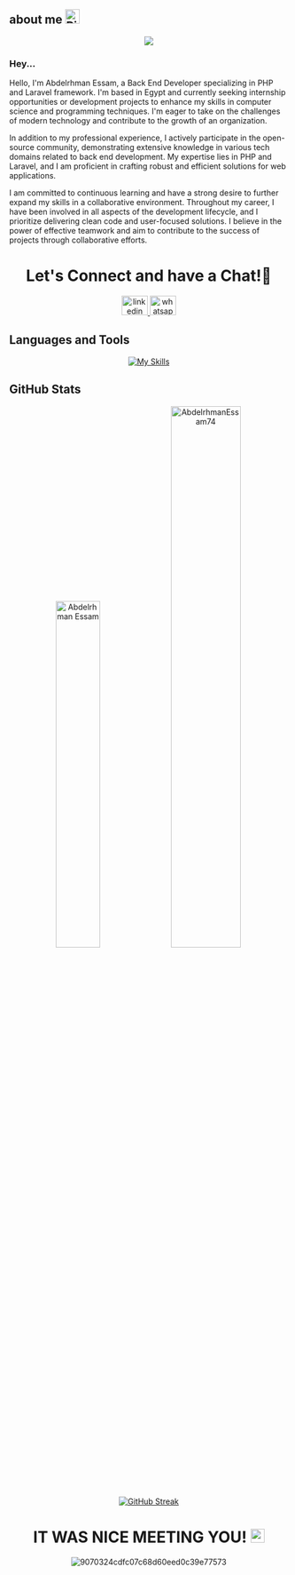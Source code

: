 
##  about me <img src="https://raw.githubusercontent.com/Tarikul-Islam-Anik/Animated-Fluent-Emojis/master/Emojis/Smilies/Right%20Anger%20Bubble.png" alt="Right Anger Bubble" width="26" height="26" />


<div align="center">
  <img src="https://user-images.githubusercontent.com/74038190/212746035-d5c61762-973c-44c0-aec7-887f3b7690e3.gif" />
</div>

### Hey...

<p>
Hello, I'm Abdelrhman Essam, a Back End Developer specializing in PHP and Laravel framework. I'm based in Egypt and currently seeking internship opportunities or development projects to enhance my skills in computer science and programming techniques. I'm eager to take on the challenges of modern technology and contribute to the growth of an organization.

In addition to my professional experience, I actively participate in the open-source community, demonstrating extensive knowledge in various tech domains related to back end development. My expertise lies in PHP and Laravel, and I am proficient in crafting robust and efficient solutions for web applications.

I am committed to continuous learning and have a strong desire to further expand my skills in a collaborative environment. Throughout my career, I have been involved in all aspects of the development lifecycle, and I prioritize delivering clean code and user-focused solutions. I believe in the power of effective teamwork and aim to contribute to the success of projects through collaborative efforts.

</p>

<h1 align="center">
  Let's Connect and have a Chat!💬
</h1>

<p align="center">
<div align="center">
  <a href="https://www.linkedin.com/in/abdelrhmanessam74/" target="_blank">
    <img src="https://raw.githubusercontent.com/maurodesouza/profile-readme-generator/master/src/assets/icons/social/linkedin/default.svg" width="47" height="35" alt="linkedin logo"  />
  </a>
  <a href="https://wa.me/+201028492181" target="_blank">
    <img src="https://raw.githubusercontent.com/maurodesouza/profile-readme-generator/master/src/assets/icons/social/whatsapp/default.svg" width="47" height="35" alt="whatsapp logo"  />
  </a>
</div>
</p>

##  Languages and Tools

<div align="center">

[![My Skills](https://skillicons.dev/icons?i=php,laravel,js,html,css,cpp,py,bootstrap,firebase,git,github,react,vscode,photoshop,illustrator)](https://skillicons.dev)
<br/>

</div>

## GitHub Stats

<div align="center">
  <img src="https://github-readme-stats.vercel.app/api/top-langs/?username=AbdelrhmanEssam74&layout=compact&hide_border=true&theme=onedark" width="40%" alt="Abdelrhman Essam " />
    <img src="https://github-readme-stats.vercel.app/api?username=AbdelrhmanEssam74&show_icons=true&theme=onedark&line_height=27" alt="AbdelrhmanEssam74" width="50%" />
</div>

<div align="center" >

[![GitHub Streak](https://github-readme-streak-stats.herokuapp.com?user=AbdelrhmanEssam74&theme=dark&exclude_days=Sun%2CFri)](https://git.io/streak-stats)

</div>


<h1 align="center">IT WAS NICE MEETING YOU! <img src="https://raw.githubusercontent.com/Tarikul-Islam-Anik/Animated-Fluent-Emojis/master/Emojis/Hand%20gestures/Folded%20Hands%20Light%20Skin%20Tone.png" alt="Folded Hands Light Skin Tone" width="25" height="25" /> </h1>


<div align="center" style="width:100%">
  
![9070324cdfc07c68d60eed0c39e77573](https://github.com/user-attachments/assets/0a1a2c7c-671b-41d5-8cc6-4f0d5c5b9018)


</div>

###
